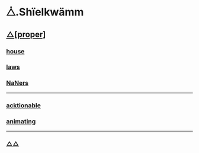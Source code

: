 # ⧊.Shïelkwämm

## [△\[proper\]](./docs/proper)

### [house](./docs/house)

### [laws](./docs/laws)

### [NaNers](./docs/NaNers)

-----

### [acktionable](./docs/acktionable)

### [animating](./docs/animating)

-----

### [△△](./docs/changelog)